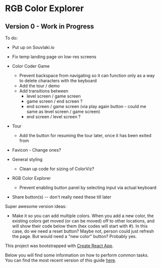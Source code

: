# RGB Color Explorer

## Version 0 - Work in Progress

To do:

* Put up on Souvlaki.io

* Fix temp landing page on low-res screens

* Color Coder Game
  * Prevent backspace from navigating so it can function only as a way to delete characters with the keyboard
  * Add the tour / demo
  * Add transitions between
    * level screen / game screen
    * game screen / end screen ?
    * end screen / game screen (via play again button - could me same as level screen / game screen)
    * end screen / level screen ?

* Tour
  * Add the button for resuming the tour later, once it has been exited from

* Favicon - Change ones?

* General styling
  * Clean up code for sizing of ColorViz?

* RGB Color Explorer
  * Prevent enabling button panel by selecting input via actual keyboard

* Share button(s) -- don't really need these till later


Super awesome version ideas:
* Make it so you can add multiple colors. When you add a new color, the existing colors get moved (or can be moved) off to other locations, and will show their code below them (hex codes will start with #). In this case, do we need a reset button? Maybe not, person could just refresh the page. But would need a "new color" button? Probably yes.

This project was bootstrapped with [Create React App](https://github.com/facebookincubator/create-react-app).

Below you will find some information on how to perform common tasks.<br>
You can find the most recent version of this guide [here](https://github.com/facebookincubator/create-react-app/blob/master/packages/react-scripts/template/README.md).
